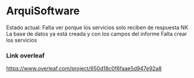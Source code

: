 # ArquiSoftware
Estado actual: Falta ver porque los servicios solo reciben de respuesta NK
La base de datos ya está creada y con los campos del informe
Falta crear los servicios
### Link overleaf
https://www.overleaf.com/project/650d18c0f6faae5d947e92a8
